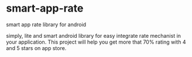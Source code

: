 smart-app-rate
==============

smart app rate library for android

simply, lite and smart android library for easy integrate rate mechanist in your application. This project will help you get more that 70% rating with 4 and 5 stars on app store.

